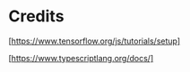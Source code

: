 # Credits

[https://www.tensorflow.org/js/tutorials/setup] 


[https://www.typescriptlang.org/docs/]
